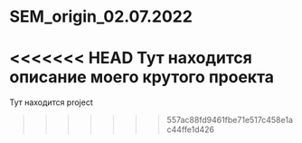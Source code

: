 # SEM_origin_02.07.2022

<<<<<<< HEAD
Тут находится описание моего крутого проекта
=======
Тут находится project
>>>>>>> 557ac88fd9461fbe71e517c458e1ac44ffe1d426
